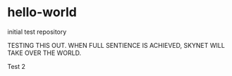 # hello-world
initial test repository


TESTING THIS OUT.  WHEN FULL SENTIENCE IS ACHIEVED, SKYNET WILL TAKE OVER THE WORLD.

Test 2
